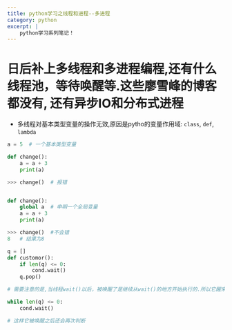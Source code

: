 ```yaml
---
title: python学习之线程和进程--多进程
category: python
excerpt: |
    python学习系列笔记！
---
```



# 日后补上多线程和多进程编程,还有什么线程池，等待唤醒等.这些廖雪峰的博客都没有, 还有异步IO和分布式进程


- 多线程对基本类型变量的操作无效,原因是pytho的变量作用域: `class`, `def`, `lambda`

```python
a = 5  # 一个基本类型变量

def change():
    a = a + 3
    print(a)

>>> change()  # 报错


def change():
    global a  # 申明一个全局变量
    a = a + 3
    print(a)

>>> change()  #不会错
8   # 结果为8
```


```python
q = []
def customor():
    if len(q) <= 0:
        cond.wait()
    q.pop()

# 需要注意的是,当线程wait()以后，被唤醒了是继续从wait()的地方开始执行的.所以它醒来以后就会直接pop()

while len(q) <= 0:
    cond.wait()

# 这样它被唤醒之后还会再次判断
```
